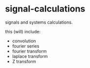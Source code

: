 # signal-calculations
signals and systems calculations.

this (will) include:
* convolution
* fourier series
* fourier transform
* laplace transform
* Z transform
